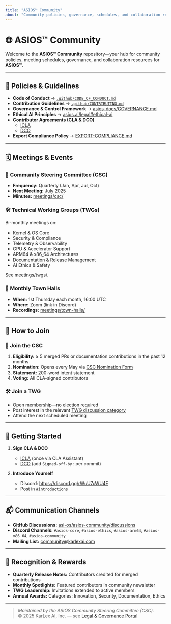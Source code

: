 ```yaml
---
title: "ASIOS™ Community"
about: "Community policies, governance, schedules, and collaboration resources for ASIOS™"
---
```


# 🌐 ASIOS™ Community

Welcome to the **ASIOS™ Community** repository—your hub for community policies, meeting schedules, governance, and collaboration resources for **ASIOS™**.

---

## 📜 Policies & Guidelines

- **Code of Conduct** → [`.github/CODE_OF_CONDUCT.md`](https://github.com/asi-os/.github/blob/main/CODE_OF_CONDUCT.md)  
- **Contribution Guidelines** → [`.github/CONTRIBUTING.md`](https://github.com/asi-os/.github/blob/main/CONTRIBUTING.md)  
- **Governance & Control Framework** → [asios-docs/GOVERNANCE.md](https://github.com/asi-os/asios-docs/blob/main/GOVERNANCE.md)  
- **Ethical AI Principles** → [asios.ai/legal#ethical-ai](https://asios.ai/legal#ethical-ai)  
- **Contributor Agreements (CLA & DCO)**  
  - [ICLA](https://github.com/asi-os/asios-legal/blob/main/ICLA.md)  
  - [DCO](https://github.com/asi-os/asios-legal/blob/main/DCO.md)  
- **Export Compliance Policy** → [EXPORT-COMPLIANCE.md](https://github.com/asi-os/asios-legal/blob/main/EXPORT-COMPLIANCE.md)

---

## 🗓️ Meetings & Events

### 🧭 Community Steering Committee (CSC)
- **Frequency:** Quarterly (Jan, Apr, Jul, Oct)  
- **Next Meeting:** July 2025  
- **Minutes:** [meetings/csc/](https://github.com/asi-os/asios-community/tree/main/meetings/csc)

### 🛠️ Technical Working Groups (TWGs)
Bi-monthly meetings on:
- Kernel & OS Core  
- Security & Compliance  
- Telemetry & Observability  
- GPU & Accelerator Support  
- ARM64 & x86_64 Architectures  
- Documentation & Release Management  
- AI Ethics & Safety  

See [meetings/twgs/](https://github.com/asi-os/asios-community/tree/main/meetings/twgs).

### 📣 Monthly Town Halls
- **When:** 1st Thursday each month, 16:00 UTC  
- **Where:** Zoom (link in Discord)  
- **Recordings:** [meetings/town-halls/](https://github.com/asi-os/asios-community/tree/main/meetings/town-halls)

---

## 🤝 How to Join

### 🧭 Join the CSC
1. **Eligibility:** ≥ 5 merged PRs or documentation contributions in the past 12 months  
2. **Nomination:** Opens every May via [CSC Nomination Form](https://forms.asios.ai/csc-nominate)  
3. **Statement:** 200-word intent statement  
4. **Voting:** All CLA-signed contributors  

### 🛠️ Join a TWG
- Open membership—no election required  
- Post interest in the relevant [TWG discussion category](https://github.com/asi-os/asios-community/discussions/categories/twgs)  
- Attend the next scheduled meeting

---

## 🚀 Getting Started

1. **Sign CLA & DCO**  
   - [ICLA](https://github.com/asi-os/asios-legal/blob/main/ICLA.md) (once via CLA Assistant)  
   - [DCO](https://github.com/asi-os/asios-legal/blob/main/DCO.md) (add `Signed-off-by:` per commit)

2. **Introduce Yourself**  
   - Discord: <https://discord.gg/rWuU7cWU4E>  
   - Post in `#introductions`

---

## 📬 Communication Channels

- **GitHub Discussions:** [asi-os/asios-community/discussions](https://github.com/asi-os/asios-community/discussions)  
- **Discord Channels:** `#asios-core`, `#asios-ethics`, `#asios-arm64`, `#asios-x86_64`, `#asios-community`  
- **Mailing List:** community@karlexai.com  

---

## 🏅 Recognition & Rewards

- **Quarterly Release Notes:** Contributors credited for merged contributions  
- **Monthly Spotlights:** Featured contributors in community newsletter  
- **TWG Leadership:** Invitations extended to active members  
- **Annual Awards:** Categories: Innovation, Security, Documentation, Ethics  

---

> *Maintained by the ASIOS Community Steering Committee (CSC).*  
> © 2025 KarLex AI, Inc. — see [Legal & Governance Portal](https://asios.ai/legal)
